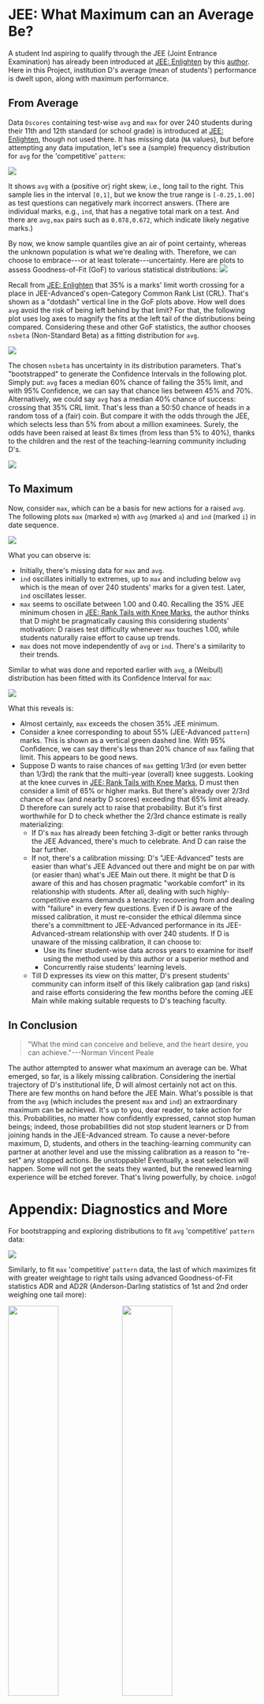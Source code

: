 # JEE: What Maximum can an Average Be?
A student Ind aspiring to qualify through the JEE (Joint Entrance Examination) has already been introduced at [JEE: Enlighten] by this [author](mailto:yadevinit@gmail.com). Here in this Project, institution D's average (mean of students') performance is dwelt upon, along with maximum performance.

## From Average
Data `Dscores` containing test-wise `avg` and `max` for over 240 students during their 11th and 12th standard (or school grade) is introduced at [JEE: Enlighten], though not used there. It has missing data (`NA` values), but before attempting any data imputation, let's see a (sample) frequency distribution for `avg` for the 'competitive' `pattern`:

![](avgc-hist.png)

It shows `avg` with a (positive or) right skew, i.e., long tail to the right. This sample lies in the interval `[0,1]`, but we know the true range is `[-0.25,1.00]` as test questions can negatively mark incorrect answers. (There are individual marks, e.g., `ind`, that has a negative total mark on a test. And there are `avg,max` pairs such as `0.078,0.672`, which indicate likely negative marks.)

By now, we know sample quantiles give an air of point certainty, whereas the unknown population is what we're dealing with. Therefore, we can choose to embrace---or at least tolerate---uncertainty. Here are plots to assess Goodness-of-Fit (GoF) to various statistical distributions:
![](avgc-gofplot-nsbeta.png)

Recall from [JEE: Enlighten] that 35% is a marks' limit worth crossing for a place in JEE-Advanced's open-Category Common Rank List (CRL). That's shown as a "dotdash" vertical line in the GoF plots above. How well does `avg` avoid the risk of being left behind by that limit? For that, the following plot uses log axes to magnify the fits at the left tail of the distributions being compared. Considering these and other GoF statistics, the author chooses `nsbeta` (Non-Standard Beta) as a fitting distribution for `avg`.

![](avgc-cdfcomp-log.png)

The chosen `nsbeta` has uncertainty in its distribution parameters. That's "bootstrapped" to generate the Confidence Intervals in the following plot. Simply put: `avg` faces a median 60% chance of failing the 35% limit, and with 95% Confidence, we can say that chance lies between 45% and 70%. Alternatively, we could say `avg` has a median 40% chance of success: crossing that 35% CRL limit. That's less than a 50:50 chance of heads in a random toss of a (fair) coin. But compare it with the odds through the JEE, which selects less than 5% from about a million examinees. Surely, the odds have been raised at least 8x times (from less than 5% to 40%), thanks to the children and the rest of the teaching-learning community including D's.

![](avgc-CICDFplot-nsbeta.png)

## To Maximum
Now, consider `max`, which can be a basis for new actions for a raised `avg`. The following plots `max` (marked `m`) with `avg` (marked `a`) and `ind` (marked `i`) in date sequence.

![](ami-date.png)

What you can observe is:
- Initially, there's missing data for `max` and `avg`.
- `ind` oscillates initially to extremes, up to `max` and including below `avg` which is the mean of over 240 students' marks for a given test. Later, `ind` oscillates lesser.
- `max` seems to oscillate between 1.00 and 0.40. Recalling the 35% JEE minimum chosen in [JEE: Rank Tails with Knee Marks], the author thinks that D might be pragmatically causing this considering students' motivation: D raises test difficulty whenever `max` touches 1.00, while students naturally raise effort to cause up trends.
- `max` does not move independently of `avg` or `ind`. There's a similarity to their trends.

Similar to what was done and reported earlier with `avg`, a (Weibull) distribution has been fitted with its Confidence Interval for `max`:

![](maxc-CICDFplot-weibull.png)

What this reveals is:
- Almost certainly, `max` exceeds the chosen 35% JEE minimum.
- Consider a knee corresponding to about 55% (JEE-Advanced `pattern`) marks. This is shown as a vertical green dashed line. With 95% Confidence, we can say there's less than 20% chance of `max` failing that limit. This appears to be good news.
- Suppose D wants to raise chances of `max` getting 1/3rd (or even better than 1/3rd) the rank that the multi-year (overall) knee suggests. Looking at the knee curves in [JEE: Rank Tails with Knee Marks], D must then consider a limit of 65% or higher marks. But there's already over 2/3rd chance of `max` (and nearby D scores) exceeding that 65% limit already. D therefore can surely act to raise that probability. But it's first worthwhile for D to check whether the 2/3rd chance estimate is really materializing:
  - If D's `max` has already been fetching 3-digit or better ranks through the JEE Advanced, there's much to celebrate. And D can raise the bar further.
  - If not, there's a calibration missing: D's "JEE-Advanced" tests are easier than what's JEE Advanced out there and might be on par with (or easier than) what's JEE Main out there. It might be that D is aware of this and has chosen pragmatic "workable comfort" in its relationship with students. After all, dealing with such highly-competitive exams demands a tenacity: recovering from and dealing with "failure" in every few questions. Even if D is aware of the missed calibration, it must re-consider the ethical dilemma since there's a committment to JEE-Advanced performance in its JEE-Advanced-stream relationship with over 240 students. If D is unaware of the missing calibration, it can choose to:
    - Use its finer student-wise data across years to examine for itself using the method used by this author or a superior method and
    - Concurrently raise students' learning levels.
  - Till D expresses its view on this matter, D's present students' community can inform itself of this likely calibration gap (and risks) and raise efforts considering the few months before the coming JEE Main while making suitable requests to D's teaching faculty.
  
## In Conclusion
> "What the mind can conceive and believe, and the heart desire, you can achieve."---Norman Vincent Peale

The author attempted to answer what maximum an average can be. What emerged, so far, is a likely missing calibration. Considering the inertial trajectory of D's institutional life, D will almost certainly not act on this. There are few months on hand before the JEE Main. What's possible is that from the `avg` (which includes the present `max` and `ind`) an extraordinary maximum can be achieved. It's up to you, dear reader, to take action for this. Probabilities, no matter how confidently expressed, cannot stop human beings; indeed, those probabilities did not stop student learners or D from joining hands in the JEE-Advanced stream. To cause a never-before maximum, D, students, and others in the teaching-learning community can partner at another level and use the missing calibration as a reason to "re-set" any stopped actions. Be unstoppable! Eventually, a seat selection will happen. Some will not get the seats they wanted, but the renewed learning experience will be etched forever. That's living powerfully, by choice. `inD`go!

# Appendix: Diagnostics and More
For bootstrapping and exploring distributions to fit `avg` 'competitive' `pattern` data:

![](avgc-descdist-boot-nsbeta.png)

Similarly, to fit `max` 'competitive' `pattern` data, the last of which maximizes fit with greater weightage to right tails using advanced Goodness-of-Fit statistics ADR and AD2R (Anderson-Darling statistics of 1st and 2nd order weighing one tail more):

<img src="maxc-hist.png" width="45%"/>
<img src="maxc-descdist-boot.png" width="45%"/>

<img src="maxc-gofplot.png" width="45%"/>
<img src="maxc-cdfplot-tailAD2-weibull.png" width="45%"/>

As you can see, `max` is left skewed, more than `ind` and unlike `avg`.

You are welcome to see the [data](dataDscores.csv) and [R-source code](srcDavg2max.R) and extend this Project.

[JEE: Enlighten]: <https://notebooks.azure.com/yadevinit/projects/jeeenlighten>
[JEE: Rank Tails with Knee Marks]: <https://notebooks.azure.com/yadevinit/projects/jeeknee>
